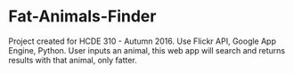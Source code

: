 # Fat-Animals-Finder
Project created for HCDE 310 - Autumn 2016. Use Flickr API, Google App Engine, Python. User inputs an animal, this web app will search and returns results with that animal, only fatter.
